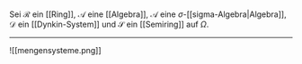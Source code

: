 Sei $\mathcal{R}$ ein [[Ring]], $\mathcal{A}$ eine [[Algebra]], $\mathcal{A}$ eine $\sigma$-[[sigma-Algebra|Algebra]], $\mathcal{D}$ ein [[Dynkin-System]] und $\mathscr{S}$ ein [[Semiring]] auf $\Omega$.

---

![[mengensysteme.png]]